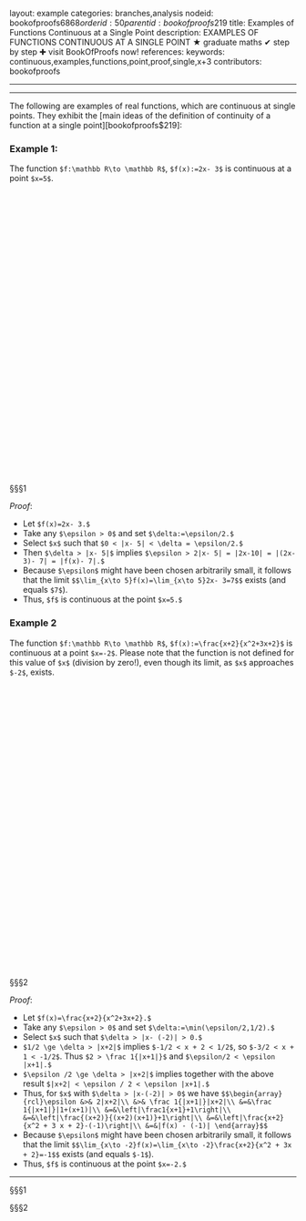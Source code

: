 layout: example
categories: branches,analysis
nodeid: bookofproofs$6868
orderid: 50
parentid: bookofproofs$219
title: Examples of Functions Continuous at a Single Point
description: EXAMPLES OF FUNCTIONS CONTINUOUS AT A SINGLE POINT &#9733; graduate maths &#10004; step by step &#10010; visit BookOfProofs now!
references: 
keywords: continuous,examples,functions,point,proof,single,x+3
contributors: bookofproofs

---


---

The following are examples of real functions, which are continuous at single points. They exhibit the [main ideas of the definition of continuity of a function at a single point][bookofproofs$219]:

### Example 1:

The function `$f:\mathbb R\to \mathbb R$`, `$f(x):=2x- 3$` is continuous at a point `$x=5$`.
<div id="box68681" class="jxgbox centered" style="max-width:30%; height:500px;"></div>
 
§§§1

*Proof*: 
* Let `$f(x)=2x- 3.$`
* Take any `$\epsilon > 0$` and set `$\delta:=\epsilon/2.$`
* Select `$x$` such that `$0 < |x- 5| < \delta = \epsilon/2.$`
* Then `$\delta > |x- 5|$` implies `$\epsilon > 2|x- 5| = |2x-10| = |(2x- 3)- 7| = |f(x)- 7|.$`
* Because `$\epsilon$` might have been chosen arbitrarily small, it follows that the limit `$$\lim_{x\to 5}f(x)=\lim_{x\to 5}2x- 3=7$$` exists (and equals `$7$`). 
* Thus, `$f$` is continuous at the point `$x=5.$`

### Example 2

The function `$f:\mathbb R\to \mathbb R$`, `$f(x):=\frac{x+2}{x^2+3x+2}$` is continuous at a point `$x=-2$`. Please note that the function is not defined for this value of `$x$` (division by zero!), even though its limit, as `$x$` approaches `$-2$`, exists. 

<div id="box68682" class="jxgbox centered" style="max-width:30%; height:500px;"></div>
 
§§§2


*Proof*:

* Let `$f(x)=\frac{x+2}{x^2+3x+2}.$`
* Take any `$\epsilon > 0$` and set `$\delta:=\min(\epsilon/2,1/2).$`
* Select `$x$` such that `$\delta > |x- (-2)| > 0.$`
* `$1/2 \ge \delta > |x+2|$` implies `$-1/2 < x + 2 < 1/2$`, so `$-3/2 < x + 1 < -1/2$`. Thus `$2 > \frac 1{|x+1|}$` and `$\epsilon/2 < \epsilon |x+1|.$`
* `$\epsilon /2 \ge \delta > |x+2|$` implies together with the above result `$|x+2| < \epsilon / 2 < \epsilon |x+1|.$`
* Thus, for `$x$` with `$\delta > |x-(-2)| > 0$` we have `$$\begin{array}{rcl}\epsilon &>& 2|x+2|\\
&>& \frac 1{|x+1|}|x+2|\\
&=&\frac 1{|x+1|}|1+(x+1)|\\
&=&\left|\frac1{x+1}+1\right|\\
&=&\left|\frac{(x+2)}{(x+2)(x+1)}+1\right|\\
&=&\left|\frac{x+2}{x^2 + 3 x + 2}-(-1)\right|\\
&=&|f(x) - (-1)|
\end{array}$$`
* Because `$\epsilon$` might have been chosen arbitrarily small, it follows that the limit `$$\lim_{x\to -2}f(x)=\lim_{x\to -2}\frac{x+2}{x^2 + 3x + 2}=-1$$` exists (and equals `$-1$`). 
* Thus, `$f$` is continuous at the point `$x=-2.$`

---

§§§1

<script type="text/javascript">


var brd = JXG.JSXGraph.initBoard('box68681', {boundingbox: [0, 10, 6, -1], axis:true});

var f = brd.create('functiongraph',[function(x){ 
	return 2*x-3;
}]);

</script>


§§§2

<script type="text/javascript">


var brd = JXG.JSXGraph.initBoard('box68682', {boundingbox: [-3, 1, 0.5, -5], axis:true});

var f = brd.create('functiongraph',[function(x){ 
	return (x+2)/(x*x+3*x+2);
}]);

</script>

